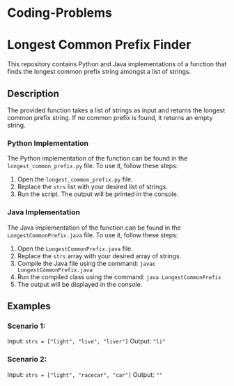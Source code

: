 # Coding-Problems

# Longest Common Prefix Finder

This repository contains Python and Java implementations of a function that finds the longest common prefix string amongst a list of strings.

## Description

The provided function takes a list of strings as input and returns the longest common prefix string. If no common prefix is found, it returns an empty string.

### Python Implementation

The Python implementation of the function can be found in the `longest_common_prefix.py` file. To use it, follow these steps:

1. Open the `longest_common_prefix.py` file.
2. Replace the `strs` list with your desired list of strings.
3. Run the script. The output will be printed in the console.
   
### Java Implementation

The Java implementation of the function can be found in the `LongestCommonPrefix.java` file. To use it, follow these steps:

1. Open the `LongestCommonPrefix.java` file.
2. Replace the `strs` array with your desired array of strings.
3. Compile the Java file using the command: `javac LongestCommonPrefix.java`
4. Run the compiled class using the command: `java LongestCommonPrefix`
5. The output will be displayed in the console.

## Examples

### Scenario 1:
Input: `strs = ["light", "live", "liver"]`
Output: `"li"`

### Scenario 2:
Input: `strs = ["light", "racecar", "car"]`
Output: `""`
